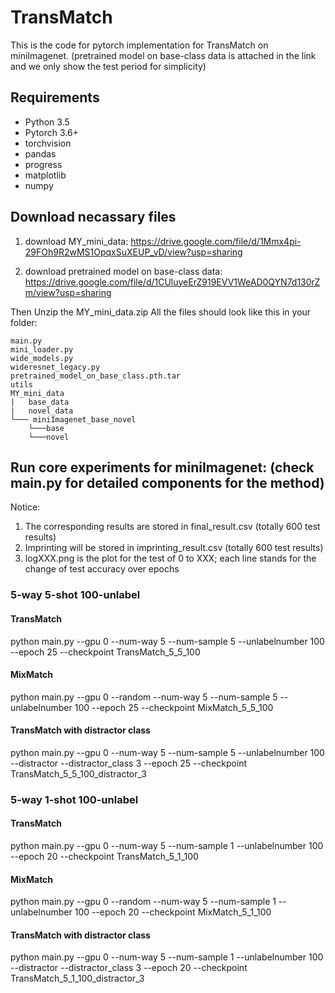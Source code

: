 # TransMatch
This is the code for pytorch implementation for TransMatch on miniImagenet. (pretrained model on base-class data is attached in the link and we only show the test period for simplicity)

## Requirements
- Python 3.5
- Pytorch 3.6+
- torchvision
- pandas
- progress
- matplotlib
- numpy

## Download necassary files
1. download MY_mini_data: https://drive.google.com/file/d/1Mmx4pi-29FOh9R2wMS1OpqxSuXEUP_vD/view?usp=sharing

2. download pretrained model on base-class data: https://drive.google.com/file/d/1CUluyeErZ919EVV1WeAD0QYN7d130rZm/view?usp=sharing

Then Unzip the MY_mini_data.zip 
All the files should look like this in your folder:
```
main.py
mini_loader.py
wide_models.py
wideresnet_legacy.py
pretrained_model_on_base_class.pth.tar
utils
MY_mini_data
|   base_data
|   novel_data
└─── miniImagenet_base_novel
    └───base
    └───novel
```
## Run core experiments for miniImagenet: (check main.py for detailed components for the method)
Notice: 
1. The corresponding results are stored in final_result.csv (totally 600 test results)
2. Imprinting will be stored in imprinting_result.csv (totally 600 test results)
3. logXXX.png is the plot for the test of 0 to XXX; each line stands for the change of test accuracy over epochs
### 5-way 5-shot 100-unlabel
#### TransMatch
python main.py --gpu 0 --num-way 5 --num-sample 5 --unlabelnumber 100 --epoch 25 --checkpoint TransMatch_5_5_100
#### MixMatch
python main.py --gpu 0 --random --num-way 5 --num-sample 5 --unlabelnumber 100 --epoch 25 --checkpoint MixMatch_5_5_100
#### TransMatch with distractor class
python main.py --gpu 0 --num-way 5 --num-sample 5 --unlabelnumber 100 --distractor --distractor_class 3 --epoch 25 --checkpoint TransMatch_5_5_100_distractor_3

### 5-way 1-shot 100-unlabel
#### TransMatch 
python main.py --gpu 0 --num-way 5 --num-sample 1 --unlabelnumber 100 --epoch 20 --checkpoint TransMatch_5_1_100

#### MixMatch 
python main.py --gpu 0 --random --num-way 5 --num-sample 1 --unlabelnumber 100 --epoch 20 --checkpoint MixMatch_5_1_100

#### TransMatch with distractor class
python main.py --gpu 0 --num-way 5 --num-sample 1 --unlabelnumber 100 --distractor --distractor_class 3 --epoch 20 --checkpoint TransMatch_5_1_100_distractor_3


